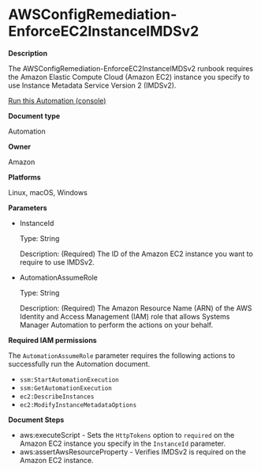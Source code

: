 # AWSConfigRemediation\-EnforceEC2InstanceIMDSv2<a name="automation-aws-enforce-ec2-imdsv2"></a>

**Description**

The AWSConfigRemediation\-EnforceEC2InstanceIMDSv2 runbook requires the Amazon Elastic Compute Cloud \(Amazon EC2\) instance you specify to use Instance Metadata Service Version 2 \(IMDSv2\)\.

[Run this Automation \(console\)](https://console.aws.amazon.com/systems-manager/automation/execute/AWSConfigRemediation-EnforceEC2InstanceIMDSv2)

**Document type**

Automation

**Owner**

Amazon

**Platforms**

Linux, macOS, Windows

**Parameters**
+ InstanceId

  Type: String

  Description: \(Required\) The ID of the Amazon EC2 instance you want to require to use IMDSv2\.
+ AutomationAssumeRole

  Type: String

  Description: \(Required\) The Amazon Resource Name \(ARN\) of the AWS Identity and Access Management \(IAM\) role that allows Systems Manager Automation to perform the actions on your behalf\.

**Required IAM permissions**

The `AutomationAssumeRole` parameter requires the following actions to successfully run the Automation document\.
+ `ssm:StartAutomationExecution`
+ `ssm:GetAutomationExecution`
+ `ec2:DescribeInstances`
+ `ec2:ModifyInstanceMetadataOptions`

**Document Steps**
+ aws:executeScript \- Sets the `HttpTokens` option to `required` on the Amazon EC2 instance you specify in the `InstanceId` parameter\.
+ aws:assertAwsResourceProperty \- Verifies IMDSv2 is required on the Amazon EC2 instance\.